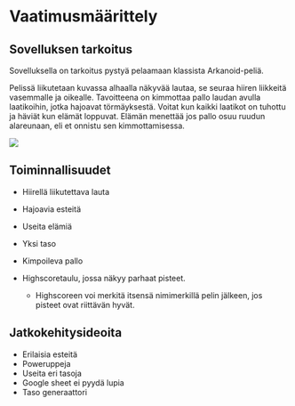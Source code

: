 # Vaatimusmäärittely

## Sovelluksen tarkoitus

Sovelluksella on tarkoitus pystyä pelaamaan klassista Arkanoid-peliä.

Pelissä liikutetaan kuvassa alhaalla näkyvää lautaa, se seuraa hiiren liikkeitä vasemmalle ja oikealle. Tavoitteena on kimmottaa pallo laudan avulla laatikoihin, jotka hajoavat törmäyksestä. Voitat kun kaikki laatikot on tuhottu ja häviät kun elämät loppuvat. Elämän menettää jos pallo osuu ruudun alareunaan, eli et onnistu sen kimmottamisessa.

<img src="https://raw.githubusercontent.com/wood101/otm-harjoitustyo/master/dokumentaatio/kuvat/Arkanoid.png">

## Toiminnallisuudet

- Hiirellä liikutettava lauta
- Hajoavia esteitä
- Useita elämiä
- Yksi taso
- Kimpoileva pallo

- Highscoretaulu, jossa näkyy parhaat pisteet.
    - Highscoreen voi merkitä itsensä nimimerkillä pelin jälkeen, jos pisteet ovat riittävän hyvät.

## Jatkokehitysideoita

- Erilaisia esteitä
- Poweruppeja
- Useita eri tasoja
- Google sheet ei pyydä lupia
- Taso generaattori
